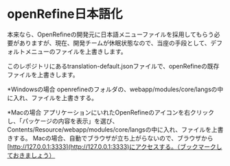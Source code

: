 # openRefine日本語化

本来なら、OpenRefineの開発元に日本語メニューファイルを採用してもらう必要がありますが、現在、開発チームが休眠状態なので、当座の手段として、デフォルトメニューのファイルを上書きします。

このレポジトリにあるtranslation-default.jsonファイルで、openRefineの既存ファイルを上書きします。

*Windowsの場合
    openrefineのフォルダの、webapp/modules/core/langsの中に入れ、ファイルを上書きする。

*Macの場合
    アプリケーションにいれたOpenRefineのアイコンを右クリックし、「パッケージの内容を表示」を選び、Contents/Resource/webapp/modules/core/langsの中に入れ、ファイルを上書きする。
    Macの場合、自動でブラウザが立ち上がらないので、ブラウザから[http://127.0.0.1:3333](http://127.0.0.1:3333)にアクセスする。（ブックマークしておきましょう）
